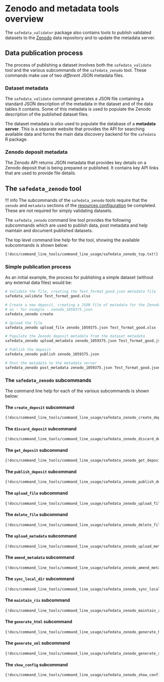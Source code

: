 # Zenodo and metadata tools overview

The `safedata_validator` package also contains tools to publish validated
datasets to the [Zenodo](https://zenodo.org) data repository and to update
the metadata server.

## Data publication process

The process of publishing a dataset involves both the `safedata_validate` tool
and the various subcommands of the `safedata_zenodo` tool. These commands make
use of two _different_ JSON metadata files.

### Dataset metadata

The `safedata_validate` command generates a JSON file containing a standard JSON
description of the metadata in the dataset and of the data tables it contains.
Some of this metadata is used to populate the Zenodo description of the published
dataset files.

The dataset metadata is _also_ used to populate the database of a **metadata
server**. This is a separate website that provides the API for searching
available data and forms the main data discovery backend for the `safedata` R
package.

### Zenodo deposit metadata

The Zenodo API returns JSON metadata that provides key details on a Zenodo
deposit that is being prepared or published. It contains key API links that are
used to provide file details.

## The `safedata_zenodo` tool

!!! info
    The subcommands of the `safedata_zenodo` tools require that the `zenodo`  and
    `metadata` sections of the [resources
    configuration](../install/configuration.md#zenodo) be completed. These are not
    required for simply validating datasets.

The `safedata_zenodo` command line tool provides the following subcommands which
are used to publish data, post metadata and help maintain and document published
datasets.

The top level command line help for the tool, showing the available subcommands
is shown below:

```bash
{!docs/command_line_tools/command_line_usage/safedata_zenodo_top.txt!}
```

### Simple publication process

As an initial example, the process for publishing a simple dataset
(without any external data files) would be:

```sh
# Validate the file, creating the Test_format_good.json metadata file
safedata_validate Test_format_good.xlsx

# Create a new deposit, creating a JSON file of metadata for the Zenodo deposit
# as - for example - zenodo_1059375.json
safedata_zenodo create

# Upload the file
safedata_zenodo upload_file zenodo_1059375.json Test_format_good.xlsx

# Populate the Zenodo deposit metadata from the dataset metadata
safedata_zenodo upload_metadata zenodo_1059375.json Test_format_good.json

# Publish the deposit
safedata_zenodo publish zenodo_1059375.json

# Post the metadata to the metadata server
safedata_zenodo post_metadata zenodo_1059375.json Test_format_good.json

```

### The `safedata_zenodo` subcommands

The command line help for each of the various subcommands is shown below:

#### The `create_deposit` subcommand

```sh
{!docs/command_line_tools/command_line_usage/safedata_zenodo_create_deposit.txt!}
```

#### The `discard_deposit` subcommand

```sh
{!docs/command_line_tools/command_line_usage/safedata_zenodo_discard_deposit.txt!}
```

#### The `get_deposit` subcommand

```sh
{!docs/command_line_tools/command_line_usage/safedata_zenodo_get_deposit.txt!}
```

#### The `publish_deposit` subcommand

```sh
{!docs/command_line_tools/command_line_usage/safedata_zenodo_publish_deposit.txt!}
```

#### The `upload_file` subcommand

```sh
{!docs/command_line_tools/command_line_usage/safedata_zenodo_upload_file.txt!}
```

#### The `delete_file` subcommand

```sh
{!docs/command_line_tools/command_line_usage/safedata_zenodo_delete_file.txt!}
```

#### The `upload_metadata` subcommand

```sh
{!docs/command_line_tools/command_line_usage/safedata_zenodo_upload_metadata.txt!}
```

#### The `amend_metadata` subcommand

```sh
{!docs/command_line_tools/command_line_usage/safedata_zenodo_amend_metadata.txt!}
```

#### The `sync_local_dir` subcommand

```sh
{!docs/command_line_tools/command_line_usage/safedata_zenodo_sync_local_dir.txt!}
```

#### The `maintain_ris` subcommand

```sh
{!docs/command_line_tools/command_line_usage/safedata_zenodo_maintain_ris.txt!}
```

#### The `generate_html` subcommand

```sh
{!docs/command_line_tools/command_line_usage/safedata_zenodo_generate_html.txt!}
```

#### The `generate_xml` subcommand

```sh
{!docs/command_line_tools/command_line_usage/safedata_zenodo_generate_xml.txt!}
```

#### The `show_config` subcommand

```sh
{!docs/command_line_tools/command_line_usage/safedata_zenodo_show_config.txt!}
```
